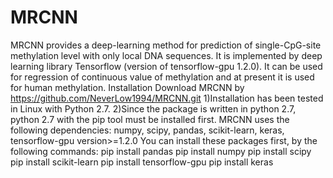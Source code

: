 # MRCNN
MRCNN provides a deep-learning method for prediction of single-CpG-site methylation level with only local DNA sequences. It is implemented by deep learning library Tensorflow (version of tensorflow-gpu 1.2.0). It can be used for regression of continuous value of methylation and at present it is used for human methylation.
Installation
Download MRCNN by
https://github.com/NeverLow1994/MRCNN.git
1)Installation has been tested in Linux with Python 2.7.
2)Since the package is written in python 2.7, python 2.7 with the pip tool must be installed first. MRCNN uses the following dependencies: numpy, scipy, pandas, scikit-learn, keras, tensorflow-gpu version>=1.2.0 
  You can install these packages first, by the following commands:
  pip install pandas
  pip install numpy
  pip install scipy
  pip install scikit-learn
  pip install tensorflow-gpu
  pip install keras
  
